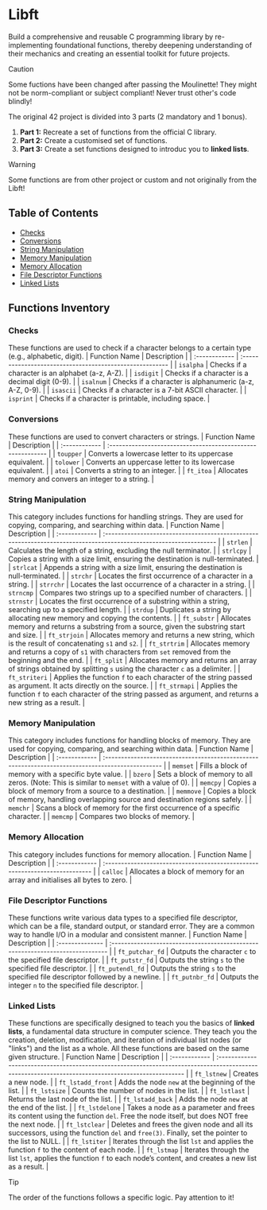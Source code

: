 # Libft
Build a comprehensive and reusable C programming library by re-implementing foundational functions, thereby deepening understanding of their mechanics and creating an essential toolkit for future projects.

> [!CAUTION]
> Some fuctions have been changed after passing the Moulinette! They might not be norm-compliant or subject compliant! Never trust other's code blindly!

The original 42 project is divided into 3 parts (2 mandatory and 1 bonus).
1. **Part 1:** Recreate a set of functions from the official C library.
2. **Part 2:** Create a customised set of functions.
3. **Part 3:** Create a set functions designed to introduc you to **linked lists**.

> [!WARNING]
> Some functions are from other project or custom and not originally from the Libft!

## Table of Contents

- [Checks](url)
- [Conversions](url)
- [String Manipulation](url)
- [Memory Manipulation](url)
- [Memory Allocation](url)
- [File Descriptor Functions](url)
- [Linked Lists](url)

## Functions Inventory

### Checks
These functions are used to check if a character belongs to a certain type (e.g., alphabetic, digit).
| Function Name | Description                                              |
| :------------ | :------------------------------------------------------- |
| `isalpha`     | Checks if a character is an alphabet (a-z, A-Z).         |
| `isdigit`     | Checks if a character is a decimal digit (0-9).          |
| `isalnum`     | Checks if a character is alphanumeric (a-z, A-Z, 0-9).   |
| `isascii`     | Checks if a character is a 7-bit ASCII character.        |
| `isprint`     | Checks if a character is printable, including space.     |

### Conversions
These functions are used to convert characters or strings.
| Function Name | Description                                                 |
| :------------ | :---------------------------------------------------------- |
| `toupper`     | Converts a lowercase letter to its uppercase equivalent.    |
| `tolower`     | Converts an uppercase letter to its lowercase equivalent.   |
| `atoi`        | Converts a string to an integer.                            |
| `ft_itoa`     | Allocates memory and convers an integer to a string.        |

### String Manipulation
This category includes functions for handling strings. They are used for copying, comparing, and searching within data.
| Function Name | Description                                                                                                        |
| :------------ | :----------------------------------------------------------------------------------------------------------------- |
| `strlen`      | Calculates the length of a string, excluding the null terminator.                                                  |
| `strlcpy`     | Copies a string with a size limit, ensuring the destination is null-terminated.                                    |
| `strlcat`     | Appends a string with a size limit, ensuring the destination is null-terminated.                                   |
| `strchr`      | Locates the first occurrence of a character in a string.                                                           |
| `strrchr`     | Locates the last occurrence of a character in a string.                                                            |
| `strncmp`     | Compares two strings up to a specified number of characters.                                                       |
| `strnstr`     | Locates the first occurrence of a substring within a string, searching up to a specified length.                   |
| `strdup`      | Duplicates a string by allocating new memory and copying the contents.                                             |
| `ft_substr`   | Allocates memory and returns a substring from a source, given the substring start and size.                        |
| `ft_strjoin`  | Allocates memory and returns a new string, which is the result of concatenating `s1` and `s2`.                     |
| `ft_strtrim`  | Allocates memory and returns a copy of `s1` with characters from `set` removed from the beginning and the end.     |
| `ft_split`    | Allocates memory and returns an array of strings obtained by splitting `s` using the character `c` as a delimiter. |
| `ft_striteri` | Applies the function `f` to each character of the string passed as argument. It acts directly on the source.       |
| `ft_strmapi`  | Applies the function `f` to each character of the string passed as argument, and returns a new string as a result. |

### Memory Manipulation
This category includes functions for handling blocks of memory. They are used for copying, comparing, and searching within data.
| Function Name | Description                                                                                       |
| :------------ | :------------------------------------------------------------------------------------------------ |
| `memset`      | Fills a block of memory with a specific byte value.                                               |
| `bzero`       | Sets a block of memory to all zeros. (Note: This is similar to `memset` with a value of 0).       |
| `memcpy`      | Copies a block of memory from a source to a destination.                                          |
| `memmove`     | Copies a block of memory, handling overlapping source and destination regions safely.             |
| `memchr`      | Scans a block of memory for the first occurrence of a specific character.                         |
| `memcmp`      | Compares two blocks of memory.                                                                    |

### Memory Allocation
This category includes functions for memory allocation.
| Function Name | Description                                                                 |
| :------------ | :-------------------------------------------------------------------------- |
| `calloc`      | Allocates a block of memory for an array and initialises all bytes to zero. |

### File Descriptor Functions
These functions write various data types to a specified file descriptor, which can be a file, standard output, or standard error. They are a common way to handle I/O in a modular and consistent manner.
| Function Name   | Description                                                                    |
| :-------------- | :----------------------------------------------------------------------------- |
| `ft_putchar_fd` | Outputs the character `c` to the specified file descriptor.                    |
| `ft_putstr_fd`  | Outputs the string `s` to the specified file descriptor.                       |
| `ft_putendl_fd` | Outputs the string `s` to the specified file descriptor followed by a newline. |
| `ft_putnbr_fd`  | Outputs the integer `n` to the specified file descriptor.                      |

### Linked Lists
These functions are specifically designed to teach you the basics of **linked lists**, a fundamental data structure in computer science. They teach you the creation, deletion, modification, and iteration of individual list nodes (or "links") and the list as a whole. All these functions are based on the same given structure.
| Function Name | Description |
| :------------ | :------------------------------------------------------------------------------------------------------------------------------------------------- |
| `ft_lstnew`       | Creates a new node.                                                                                                                            |
| `ft_lstadd_front` | Adds the node `new` at the beginning of the list.                                                                                              |
| `ft_lstsize`      | Counts the number of nodes in the list.                                                                                                        |
| `ft_lstlast`      | Returns the last node of the list.                                                                                                             |
| `ft_lstadd_back`  | Adds the node `new` at the end of the list.                                                                                                    |
| `ft_lstdelone`    | Takes a node as a parameter and frees its content using the function `del`. Free the node itself, but does NOT free the next node.             |
| `ft_lstclear`     | Deletes and frees the given node and all its successors, using the function `del` and `free(3)`. Finally, set the pointer to the list to NULL. |
| `ft_lstiter`      | Iterates through the list `lst` and applies the function `f` to the content of each node.                                                      |
| `ft_lstmap`       | Iterates through the list `lst`, applies the function `f` to each node’s content, and creates a new list as a result.                          |
> [!TIP]
> The order of the functions follows a specific logic. Pay attention to it!
